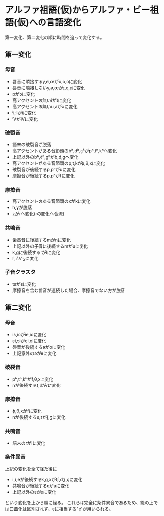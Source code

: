 # アルファ祖語(仮)からアルファ・ビー祖語(仮)への言語変化
第一変化、第二変化の順に時間を追って変化する。

## 第一変化

### 母音

* 唇音に隣接するy,ø,œがu,o,ɔに変化
* 唇音に隣接しないy,ø,œがɪ,e,ɛに変化
* ɒがɔに変化
* 高アクセントの無いiがɪに変化
* 高アクセントの無いu,aがəに変化
* ʲi,ʲɨがiに変化
* ʲVがiVに変化

### 破裂音

* 語末の破裂音が脱落
* 高アクセントがある音節頭のbʱ,dʱ,gʱがpʰ,tʰ,kʰへ変化
* 上記以外のbʱ,dʱ,gʱがb,d,gへ変化
* 高アクセントがある音節頭のp,t,kがɸ,θ,xに変化
* 破裂音が後続するp,pʰがuに変化
* 摩擦音が後続するp,pʰがfに変化

### 摩擦音

* 高アクセントのある音節頭のxがkに変化
* h,ɣが脱落
* zがɾへ変化(ɾの変化へ合流)

### 共鳴音

* 歯茎音に後続するmがnに変化
* 上記以外の子音に後続するmがuに変化
* k,gに後続するɾがlに変化
* lʲ,rʲがʒに変化

### 子音クラスタ

* tsがsに変化
* 摩擦音を含む歯音が連続した場合、摩擦音でない方が脱落

## 第二変化

### 母音

* iɛ,iɔがie,ioに変化
* ɛi,ɔiがei,oiに変化
* 唇音が後続するəがoに変化
* 上記意外のəがeに変化

### 破裂音

* pʰ,tʰ,kʰがf,θ,xに変化
* nが後続するt,dがɾに変化

### 摩擦音

* ɸ,θ,xがfに変化
* nが後続するs,zがʃ,ʒに変化

### 共鳴音

* 語末のɾがlに変化

### 条件異音

上記の変化を全て経た後に
* i,ɪ,eが後続するk,g,xがtʃ,dʒ,çに変化
* 共鳴音が後続するɛがaに変化
* 上記以外のɛがeに変化

という変化を上から順に経る。
これらは完全に条件異音であるため、綴の上では口蓋化は区別されず、ɛに相当する"é"が用いられる。
